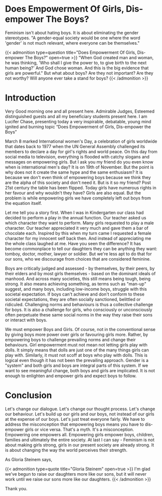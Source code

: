 # Does Empowerment Of Girls, Dis-empower The Boys?


Feminism isn't about hating boys. It is about eliminating the gender stereotypes. "A gender-equal society would be one where the word 'gender' is not much relevant, where everyone can be themselves."

{{< admonition type=question title="Does Empowerment Of Girls, Dis-empower The Boys?" open=true >}}
"When God created man and woman, he was thinking, 'Who shall I give the power to, to give birth to the next human being?' And God chose woman. And this is the big evidence that girls are powerful." But what about boys? Are they not important? Are they not worthy? Will anyone ever take a stand for boys?
{{< /admonition >}}

# Introduction

Very Good morning one and all present here. Admirable Judges, Esteemed distinguished guests and all my beneficiary students present here. I am Lucifer Chase, presenting today a very inspirable, debatable, young mind ignited and burning topic “Does Empowerment of Girls, Dis-empower the Boys”

March 8 marked International women's Day, a celebration of girls worldwide that dates back to 1977 when the UN General Assembly challenged its members to declare a day for girl's rights and world peace. On this day from social media to television, everything is flooded with catchy slogans and messages on empowering girls. But I ask you my friend do you even know when is international men's day? It is on 19th of November. But the point is why does not it create the same hype and the same enthusiasm? It is because we don't even think of empowering boys because we think they are the alpha of this society and don't need it. But is it so my friend? Post 21st century the table has been flipped. Today girls have numerous rights in her favour and why wouldn't they have? Girls are also equal. But the problem is while empowering girls we have completely left out boys from the equation itself.

Let me tell you a story first. When I was in Kindergarten our class had decided to perform a play in the annual function. Our teacher asked us which character they want to perform. Many girls requested to play a male character. Our teacher appreciated it very much and gave them a bar of chocolate each. Inspired by this when my turn came I requested a female character for my innocent self back then. And instead of appreciating me the whole class laughed at me. Have you seen the difference? It has become commonplace to tell our daughters they can be anything they want: tomboy, doctor, mother, lawyer or soldier. But we're less apt to do that for our sons, who we discourage from choices that are considered feminine.

Boys are critically judged and assessed - by themselves, by their peers, by their elders and by most girls themselves - based on the dominant ideals of manhood. And across many societies, this still means being tough, being strong. It also means achieving something, as terms such as "man-up" suggest, and many boys, including low-income boys, struggle with this societal expectation. If boys can't achieve and don't conform to these societal expectations, they are often socially sanctioned, belittled or ridiculed. Challenging norms and behaviours is thus a collective challenge for boys. It is also a challenge for girls, who consciously or unconsciously often perpetuate these same social norms in the way they raise their sons or interact with boys.

We must empower Boys and Girls. Of course, not in the conventional sense by giving boys more power over girls or favouring girls more. Rather, by empowering boys to challenge prevailing norms and change their behaviours. Girl empowerment must not mean not letting girls play with dolls. It simply means that dolls are just one of the many things girls can play with. Similarly, it must not scoff at boys who play with dolls. This is logical even though it has not been the prevailing approach. Gender is a "system" and both girls and boys are integral parts of this system. If we want to see meaningful change, both boys and girls are implicated. It is not enough to enlighten and empower girls and expect boys to follow.

# Conclusion

Let's change our dialogue. Let's change our thought process. Let's change our behaviour. Let's build up our girls and our boys, not instead of our girls at the expense of our boys. Let's just treat everyone fairly. We have to address the misconception that empowering boys means you have to dis-empower girls or vice versa. That's a myth. It's a misconception. Empowering one empowers all. Empowering girls empower boys, children, families and ultimately the entire society. At last I can say - Feminism is not about making girls strong, girls in our present society are already strong. It is about changing the way the world perceives their strength.

As Gloria Steinem says,

{{< admonition type=quote title="Gloria Steinem" open=true >}}
I'm glad we've begun to raise our daughters more like our sons, but it will never work until we raise our sons more like our daughters.
{{< /admonition >}}

Thank you.

